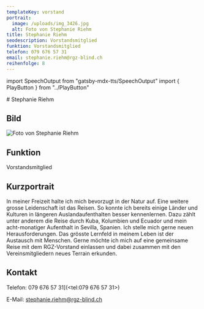 ```yaml
---
templateKey: vorstand
portrait:
  image: /uploads/img_3426.jpg
  alt: Foto von Stephanie Riehm
title: Stephanie Riehm
seodescription: Vorstandsmitglied
funktion: Vorstandsmitglied
telefon: 079 676 57 31
email: stephanie.riehm@rgz-blind.ch
reihenfolge: 8
---
```

import SpeechOutput from "gatsby-mdx-tts/SpeechOutput"
import { PlayButton } from "../PlayButton"

<SpeechOutput id="vorstand-stephanie-riehm" customPlayButton={PlayButton}># Stephanie Riehm
## Bild

![Foto von Stephanie Riehm](/uploads/whatsapp-image-2023-05-08-at-22.35.23.jpeg "Bild von Stephanie Riehm")



## Funktion

Vorstandsmitglied

## Kurzportrait

In meiner Freizeit halte ich mich bevorzugt in der Natur auf. Eine weitere grosse Leidenschaft ist das Reisen. So konnte ich bereits einige Länder und Kulturen in längeren Auslandaufenthalten besser kennenlernen. Dazu zählt unter anderem die Reise durch Kuba, Kolumbien und Ecuador und mein acht-monatiger Aufenthalt in Sevilla, Spanien. Ich stelle mich gerne neuen Herausforderungen. Das grösste Lernfeld in meinem Leben ist der Austausch mit Menschen. Gerne möchte ich mich auf eine gemeinsame Reise mit dem RGZ-Vorstand einlassen und dabei zusammen mit den Vereinsmitgliedern neues Terrain erkunden.

## Kontakt

Telefon: 079 676 57 31](<tel:079 676 57 31>)

E-Mail: [stephanie.riehm@rgz-blind.ch](mailto:stephanie.riehm@rgz-blind.ch)

</SpeechOutput>